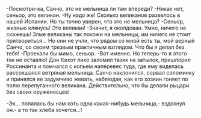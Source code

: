   -Посмотри-ка, Санчо, это не мельница ли там впереди?
-Никак нет, сеньор, это великан.
-Ну надо же! Сколько великанов развелось в нашей Испании. Но ты точно уверен, что это не мельница?
-Сеньор, жизнью клянусь! Это великан!
-Значит, я околдован. Умно, ничего не скажешь! Злые великаны так похожи на мельницы, им ничего не стоит притвориться... Но они не учли, что рядом со мной есть ты, мой верный Санчо, со своим трезвым практичным взглядом. Что бы я делал без тебя!
-Проехали бы мимо, сеньор.
-Вот именно. Но теперь-то я этого так не оставлю!
Дон Кихот лихо заломил тазик на затылок, пришпорил Россинанта и помчался с копьем наперевес туда, где ему виделась рассохшаяся ветряная мельница. Санчо наклонился, сорвал соломинку и принялся ее задумчиво жевать, наблюдая, как его хозяин гоняет по полю перепуганного великана. Действительно, что бы делали рыцари без своих оруженосцев!

-Эх... попалась бы нам хоть одна какая-нибудь мельница,- вздохнул он.- а то так хлеба хочется...!    